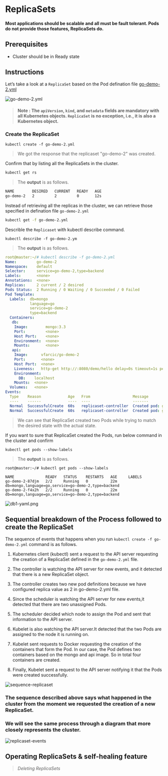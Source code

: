 # ReplicaSets

#### Most applications should be scalable and all must be fault tolerant. Pods do not provide those features, ReplicaSets do.

## Prerequisites

- Cluster should be in Ready state

## Instructions

Let’s take a look at a `ReplicaSet` based on the Pod defination file [go-demo-2.yml](/Labs/Replicaset/go-demo-2.yml)

![go-demo-2.yml](https://github.com/shivamjhalabfiles/kubernetes-lab/blob/master/images/go-demo-2.png)

> #### Note : The `apiVersion`, `kind`, and `metadata` fields are mandatory with all Kubernetes objects. `ReplicaSet` is no exception, i.e., it is also a Kubernetes object.

### Create the ReplicaSet 
```
kubectl create -f go-demo-2.yml
```
> We got the response that the replicaset "go-demo-2" was created.

Confirm that by listing all the ReplicaSets in the cluster.
```bash
kubectl get rs
```
> The **output** is as follows.

```bash
NAME        DESIRED   CURRENT   READY   AGE
go-demo-2   2         2         0       12s
```
Instead of retrieving all the replicas in the cluster, we can retrieve those specified in defination file `go-demo-2.yml`

```bash
kubectl get -f go-demo-2.yml
```

Describle the `Replicaset` with kubectl describe command.
```
kubectl describe -f go-demo-2.ym
```
> The **output** is as follows.
```yaml
root@master:~/# kubectl describe -f go-demo-2.yml 
Name:         go-demo-2
Namespace:    default
Selector:     service=go-demo-2,type=backend
Labels:       <none>
Annotations:  <none>
Replicas:     2 current / 2 desired
Pods Status:  2 Running / 0 Waiting / 0 Succeeded / 0 Failed
Pod Template:
  Labels:  db=mongo
           language=go
           service=go-demo-2
           type=backend
  Containers:
   db:
    Image:        mongo:3.3
    Port:         <none>
    Host Port:    <none>
    Environment:  <none>
    Mounts:       <none>
   api:
    Image:      vfarcic/go-demo-2
    Port:       <none>
    Host Port:  <none>
    Liveness:   http-get http://:8080/demo/hello delay=0s timeout=1s period=10s #success=1 #failure=3
    Environment:
      DB:    localhost
    Mounts:  <none>
  Volumes:   <none>
Events:
  Type    Reason            Age   From                   Message
  ----    ------            ----  ----                   -------
  Normal  SuccessfulCreate  60s   replicaset-controller  Created pod: go-demo-2-f4x2h
  Normal  SuccessfulCreate  60s   replicaset-controller  Created pod: go-demo-2-87djm

```
> We can see that ReplicaSet created two Pods while trying to match the desired state with the actual state.

 If you want to sure that ReplicaSet created the Pods, run below command in the cluster and confirm
 ```
 kubectl get pods --show-labels
 ```
> The **output** is as follows.
```
root@master:~/# kubectl get pods --show-labels

NAME              READY   STATUS    RESTARTS   AGE     LABELS
go-demo-2-87djm   2/2     Running   0          22m     db=mongo,language=go,service=go-demo-2,type=backend
go-demo-2-f4x2h   2/2     Running   0          22m     db=mongo,language=go,service=go-demo-2,type=backend
```
![db1-yaml.png](https://github.com/shivamjhalabfiles/kubernetes-lab/blob/master/images/db1-yaml.png)

## **Sequential breakdown of the Process followed to create the ReplicaSet**

The sequence of events that happens when you run `kubectl create -f go-demo-2.yml` command is as follows.

1. Kubernetes client (kubectl) sent a request to the API server requesting the creation of a ReplicaSet defined in the `go-demo-2.yml` file.

2. The controller is watching the API server for new events, and it detected that there is a new ReplicaSet object.

3. The controller creates two new pod definitions because we have configured replica value as 2 in go-demo-2.yml file.

4. Since the scheduler is watching the API server for new events,it detected that there are two unassigned Pods.

5. The scheduler decided which node to assign the Pod and sent that information to the API server.

6. Kubelet is also watching the API server.It detected that the two Pods are assigned to the node it is running on.

7. Kubelet sent requests to Docker requesting the creation of the containers that form the Pod. In our case, the Pod defines two containers based on the mongo and api image. So in total four containers are created.

8. Finally, Kubelet sent a request to the API server notifying it that the Pods were created successfully.

![sequence-replicaset](https://github.com/shivamjhalabfiles/kubernetes-lab/blob/master/images/sequence-replicaset.png)

### The sequence described above says what happened in the cluster from the moment we requested the creation of a new ReplicaSet. 
### **We will see the same process through a diagram that more closely represents the cluster.**

![replicaset-events](https://github.com/shivamjhalabfiles/kubernetes-lab/blob/master/images/replicaset-events.png)

## **Operating ReplicaSets & self-healing feature**

> *Deleting ReplicaSets* 